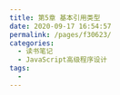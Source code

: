```yaml
---
title: 第5章 基本引用类型
date: 2020-09-17 16:54:57
permalink: /pages/f30623/
categories:
  - 读书笔记
  - JavaScript高级程序设计
tags:
  -
---
```

